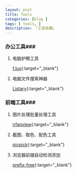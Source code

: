 ```yaml
---
layout: post
title: Tools
categories: [blog ]
tags: [ tools, ]
description: 「工具收藏」
---
```




### 办公工具###

1. 电脑护眼工具

   [f.lux](https://justgetflux.com/){:target="_blank"}

2. 电脑文件搜索神器

   [Listary](http://www.listary.com/){:target="_blank"}

### 前端工具###

1. 图片处理批量处理工具

   [irfanview]({http://www.irfanview.com/){:target="_blank"}

2. 截图、取色、配色工具

   [picpick](http://ngwin.com/picpick/download){:target="_blank"}

3. 浏览器前缀自动检测添加

   [prefix-free](http://leaverou.github.io/prefixfree/){:target="_blank"}

